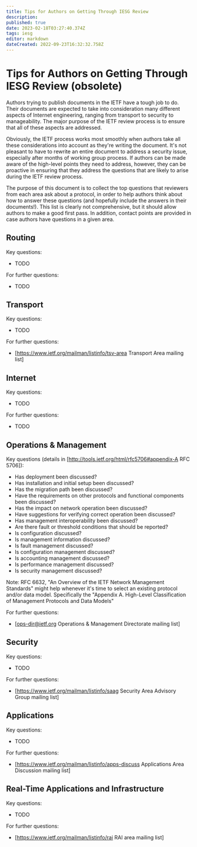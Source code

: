 ```yaml
---
title: Tips for Authors on Getting Through IESG Review
description: 
published: true
date: 2023-02-18T03:27:40.374Z
tags: iesg
editor: markdown
dateCreated: 2022-09-23T16:32:32.758Z
---
```


# Tips for Authors on Getting Through IESG Review (obsolete)
Authors trying to publish documents in the IETF have a tough job to do.  Their documents are expected to take into consideration many different aspects of Internet engineering, ranging from transport to security to manageability.  The major purpose of the IETF review process is to ensure that all of these aspects are addressed.

Obviously, the IETF process works most smoothly when authors take all these considerations into account as they're writing the document.  It's not pleasant to have to rewrite an entire document to address a security issue, especially after months of working group process.  If authors can be made aware of the high-level points they need to address, however, they can be proactive in ensuring that they address the questions that are likely to arise during the IETF review process.

The purpose of this document is to collect the top questions that reviewers from each area ask about a protocol, in order to help authors think about how to answer these questions (and hopefully include the answers in their documents!).  This list is clearly not comprehensive, but it should allow authors to make a good first pass.  In addition, contact points are provided in case authors have questions in a given area.


## Routing 

Key questions:
 * TODO

For further questions:
 * TODO

## Transport 

Key questions:
 * TODO

For further questions:
 * [https://www.ietf.org/mailman/listinfo/tsv-area Transport Area mailing list]

## Internet 

Key questions:
 * TODO

For further questions:
 * TODO

## Operations & Management 

Key questions (details in [http://tools.ietf.org/html/rfc5706#appendix-A RFC 5706]):
 * Has deployment been discussed?
 * Has installation and initial setup been discussed?
 * Has the migration path been discussed?
 * Have the requirements on other protocols and functional components been discussed?
 * Has the impact on network operation been discussed?
 * Have suggestions for verifying correct operation been discussed?
 * Has management interoperability been discussed?
 * Are there fault or threshold conditions that should be reported?
 * Is configuration discussed?
 * Is management information discussed?
 * Is fault management discussed? 
 * Is configuration management discussed? 
 * Is accounting management discussed? 
 * Is performance management discussed? 
 * Is security management discussed?

Note: RFC 6632, "An Overview of the IETF Network Management Standards" might help whenever it's time to select an existing protocol and/or data model. Specifically the "Appendix A. High-Level Classification of Management Protocols and Data Models"

For further questions:
 * [ops-dir@ietf.org Operations & Management Directorate mailing list]

## Security 

Key questions:
 * TODO

For further questions:
 * [https://www.ietf.org/mailman/listinfo/saag Security Area Advisory Group mailing list]

## Applications 

Key questions:
 * TODO

For further questions:
 * [https://www.ietf.org/mailman/listinfo/apps-discuss Applications Area Discussion mailing list]

## Real-Time Applications and Infrastructure 

Key questions:
 * TODO

For further questions:
 * [https://www.ietf.org/mailman/listinfo/rai RAI area mailing list]